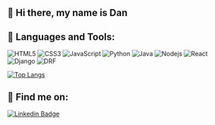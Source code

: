 ## 👋 Hi there, my name is **Dan**



##  🧰 Languages and Tools:
![HTML5](https://img.shields.io/badge/-HTML5-E34F26?style=flat-square&logo=html5&logoColor=white)
![CSS3](https://img.shields.io/badge/-CSS3-1572B6?style=flat-square&logo=css3)
![JavaScript](https://img.shields.io/badge/-JavaScript-black?style=flat-square&logo=javascript)
![Python](https://img.shields.io/badge/-Python-black?style=flat-square&logo=Python)
![Java](https://img.shields.io/badge/-java-E34A86?style=flat-square&logo=java)
![Nodejs](https://img.shields.io/badge/-Nodejs-black?style=flat-square&logo=Node.js)
![React](https://img.shields.io/badge/-React-black?style=flat-square&logo=react)
![Django](https://img.shields.io/badge/Django-092E20?style=flat-square&logo=django&logoColor=white)
![DRF](https://img.shields.io/badge/DJANGO-REST-ff1709?style=flat-square&logo=django&logoColor=white&color=ff1709&labelColor=gray)

[![Top Langs](https://github-readme-stats.vercel.app/api/top-langs/?username=dan925&layout=compact&theme=dark)](https://github.com/dan925/github-readme-stats)

## 🔗 Find me on:
[![Linkedin Badge](https://img.shields.io/badge/LinkedIn-0077B5?style=for-the-badge&logo=linkedin&logoColor=white)](https://www.linkedin.com/in/dan-ngendahayo-6956b1193/)

